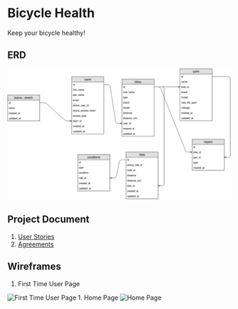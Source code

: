 # Bicycle Health
Keep your bicycle healthy!

## ERD
<img width="1439" alt="ERD" src="https://github.com/TanyaPanich/BicycleHealth/blob/master/ERD%20diagram.png">

## Project Document

1. [User Stories](userStories.md)
1. [Agreements](rules.md)

## Wireframes
1. First Time User Page
<img width="346" alt="First Time User Page" src="https://wireframe.cc/d3PSJR">
1. Home Page
<img width="346" alt="Home Page" src="https://wireframe.cc/lly3zV">
